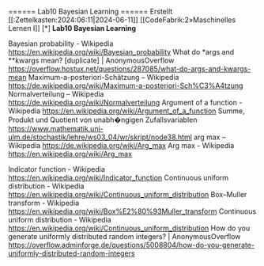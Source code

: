 ====== Lab10 Bayesian Learning ======
Erstellt [[:Zettelkasten:2024:06:11|2024-06-11]]
[[CodeFabrik:2»Maschinelles Lernen I]]
[*] **Lab10 Bayesian Learning** 

Bayesian probability - Wikipedia 
https://en.wikipedia.org/wiki/Bayesian_probability
What do *args and **kwargs mean? [duplicate] | AnonymousOverflow 
https://overflow.hostux.net/questions/287085/what-do-args-and-kwargs-mean
Maximum-a-posteriori-Schätzung – Wikipedia 
https://de.wikipedia.org/wiki/Maximum-a-posteriori-Sch%C3%A4tzung
Normalverteilung – Wikipedia 
https://de.wikipedia.org/wiki/Normalverteilung
Argument of a function - Wikipedia 
https://en.wikipedia.org/wiki/Argument_of_a_function
Summe, Produkt und Quotient von unabh�ngigen Zufallsvariablen 
https://www.mathematik.uni-ulm.de/stochastik/lehre/ws03_04/wr/skript/node38.html
arg max – Wikipedia 
https://de.wikipedia.org/wiki/Arg_max
Arg max - Wikipedia 
https://en.wikipedia.org/wiki/Arg_max
 
Indicator function - Wikipedia 
https://en.wikipedia.org/wiki/Indicator_function
Continuous uniform distribution - Wikipedia 
https://en.wikipedia.org/wiki/Continuous_uniform_distribution
Box–Muller transform - Wikipedia 
https://en.wikipedia.org/wiki/Box%E2%80%93Muller_transform
Continuous uniform distribution - Wikipedia 
https://en.wikipedia.org/wiki/Continuous_uniform_distribution
How do you generate uniformly distributed random integers? | AnonymousOverflow 
https://overflow.adminforge.de/questions/5008804/how-do-you-generate-uniformly-distributed-random-integers





